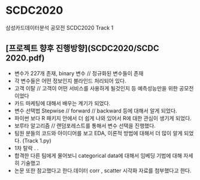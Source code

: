 # SCDC2020
삼성카드데이터분석 공모전 SCDC2020
Track 1
## [프로젝트 향후 진행방향](SCDC2020/SCDC 2020.pdf)
- 변수가 227개 존재, binary 변수 // 정규화된 변수들이 존재
- 각 변수들은 어떤 정보인지 블라인드 처리되어 있다.
- 고객 이탈 // 고객이 어떤 서비스를 사용하게 될것인지 등 예측성능만을 위한 공모전이었다
- 카드 마케팅에 대해서 배우는 계기가 되었다. 
- 변수 선택법 Stepwise // forward // backward 등에 대해서 알게 되었다.
- 파이썬 보다 R 패키지 안에서 더 쉽게 나와 있어서 R에 대한 관심이 생기게 되었다.
- 보루타 알고리즘 // 랜덤포레스트를 통해서 변수 선택을 진행했다. 
- 팀원 분들의 코드와 아이디어를 보고 EDA, 이론적 방법에 대해서 더 많이 알게 되었다. (Track 1.py)
- 1차 탈락 . . 
- 합격한 다른 팀에게 물어보니 categorical data에 대해서 임베딩 기법에 대해 자세히 기술했고
- 논문 또한 참고했다고 한다.데이터 corr , scatter 시각화 자료를 첨부했다고 한다.
